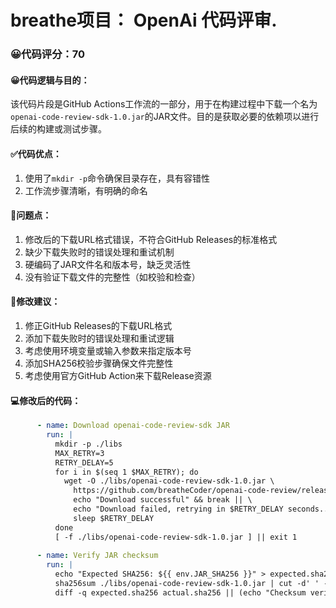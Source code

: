 # breathe项目： OpenAi 代码评审.
### 😀代码评分：70
#### 😀代码逻辑与目的：
该代码片段是GitHub Actions工作流的一部分，用于在构建过程中下载一个名为`openai-code-review-sdk-1.0.jar`的JAR文件。目的是获取必要的依赖项以进行后续的构建或测试步骤。

#### ✅代码优点：
1. 使用了`mkdir -p`命令确保目录存在，具有容错性
2. 工作流步骤清晰，有明确的命名

#### 🤔问题点：
1. 修改后的下载URL格式错误，不符合GitHub Releases的标准格式
2. 缺少下载失败时的错误处理和重试机制
3. 硬编码了JAR文件名和版本号，缺乏灵活性
4. 没有验证下载文件的完整性（如校验和检查）

#### 🎯修改建议：
1. 修正GitHub Releases的下载URL格式
2. 添加下载失败时的错误处理和重试逻辑
3. 考虑使用环境变量或输入参数来指定版本号
4. 添加SHA256校验步骤确保文件完整性
5. 考虑使用官方GitHub Action来下载Release资源

#### 💻修改后的代码：
```yaml
      - name: Download openai-code-review-sdk JAR
        run: |
          mkdir -p ./libs
          MAX_RETRY=3
          RETRY_DELAY=5
          for i in $(seq 1 $MAX_RETRY); do
            wget -O ./libs/openai-code-review-sdk-1.0.jar \
              https://github.com/breatheCoder/openai-code-review/releases/download/v1.0/openai-code-review-sdk-1.0.jar && \
              echo "Download successful" && break || \
              echo "Download failed, retrying in $RETRY_DELAY seconds..." && \
              sleep $RETRY_DELAY
          done
          [ -f ./libs/openai-code-review-sdk-1.0.jar ] || exit 1
          
      - name: Verify JAR checksum
        run: |
          echo "Expected SHA256: ${{ env.JAR_SHA256 }}" > expected.sha256
          sha256sum ./libs/openai-code-review-sdk-1.0.jar | cut -d' ' -f1 > actual.sha256
          diff -q expected.sha256 actual.sha256 || (echo "Checksum verification failed" && exit 1)
```
